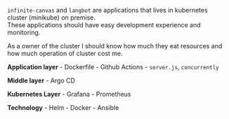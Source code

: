 `infinite-canvas` and `langbot` are applications that lives in kubernetes cluster (minikube) on premise.  
These applications should have easy development experience and monitoring.

As a owner of the cluster I should know how much they eat resources and how much operation of cluster cost me.



**Application layer**
    - Dockerfile
    - Github Actions
    - `server.js`, `concurrently`

**Middle layer**
    - Argo CD

**Kubernetes Layer**
    - Grafana
    - Prometheus

**Technology**
    - Helm
    - Docker
    - Ansible


